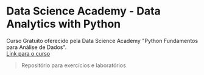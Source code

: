 # Data Science Academy - Data Analytics with Python

Curso Gratuito oferecido pela Data Science Academy "Python Fundamentos para Análise de Dados".  
  [Link para o curso](https://www.datascienceacademy.com.br/path-player?courseid=python-fundamentos&unit=5aac6b345e4cdefe298b457aUnit)

  > Repositório para exercícios e laboratórios 
